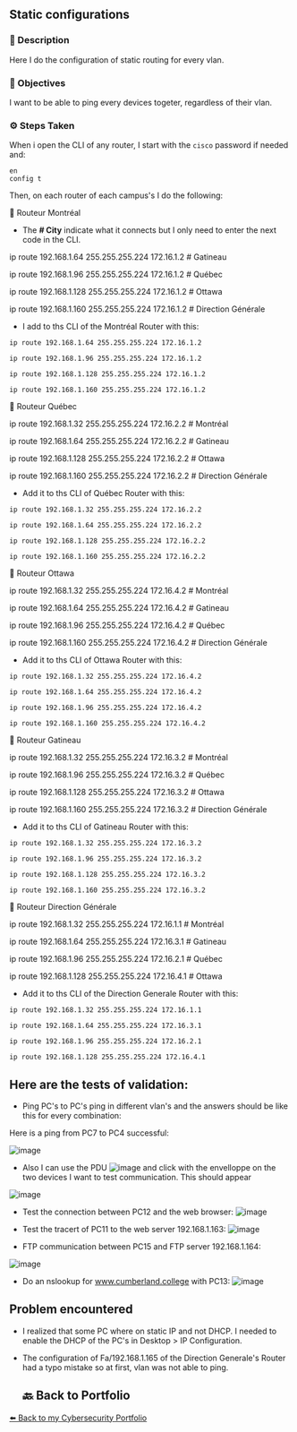 
## Static configurations

### 📝 Description

Here I do the configuration of static routing for every vlan.

### 🎯 Objectives

I want to be able to ping every devices togeter, regardless of their vlan.

### ⚙️ Steps Taken

When i open the CLI of any router, I start with the `cisco` password if needed and:
```
en
config t
```

Then, on each router of each campus's I do the following:


🔁 Routeur Montréal

- The **# City** indicate what it connects but I only need to enter the next code in the CLI.

ip route 192.168.1.64 255.255.255.224 172.16.1.2 # Gatineau

ip route 192.168.1.96 255.255.255.224 172.16.1.2 # Québec

ip route 192.168.1.128 255.255.255.224 172.16.1.2 # Ottawa

ip route 192.168.1.160 255.255.255.224 172.16.1.2 # Direction Générale

- I add to ths CLI of the Montréal Router with this:

```
ip route 192.168.1.64 255.255.255.224 172.16.1.2

ip route 192.168.1.96 255.255.255.224 172.16.1.2

ip route 192.168.1.128 255.255.255.224 172.16.1.2

ip route 192.168.1.160 255.255.255.224 172.16.1.2
```

🔁 Routeur Québec

ip route 192.168.1.32 255.255.255.224 172.16.2.2 # Montréal

ip route 192.168.1.64 255.255.255.224 172.16.2.2 # Gatineau

ip route 192.168.1.128 255.255.255.224 172.16.2.2 # Ottawa

ip route 192.168.1.160 255.255.255.224 172.16.2.2 # Direction Générale

- Add it to ths CLI of Québec Router with this:
```
ip route 192.168.1.32 255.255.255.224 172.16.2.2

ip route 192.168.1.64 255.255.255.224 172.16.2.2

ip route 192.168.1.128 255.255.255.224 172.16.2.2

ip route 192.168.1.160 255.255.255.224 172.16.2.2
```


🔁 Routeur Ottawa

ip route 192.168.1.32 255.255.255.224 172.16.4.2 # Montréal

ip route 192.168.1.64 255.255.255.224 172.16.4.2 # Gatineau

ip route 192.168.1.96 255.255.255.224 172.16.4.2 # Québec

ip route 192.168.1.160 255.255.255.224 172.16.4.2 # Direction Générale

- Add it to ths CLI of Ottawa Router with this:
```
ip route 192.168.1.32 255.255.255.224 172.16.4.2

ip route 192.168.1.64 255.255.255.224 172.16.4.2

ip route 192.168.1.96 255.255.255.224 172.16.4.2

ip route 192.168.1.160 255.255.255.224 172.16.4.2
```

🔁 Routeur Gatineau

ip route 192.168.1.32 255.255.255.224 172.16.3.2 # Montréal

ip route 192.168.1.96 255.255.255.224 172.16.3.2 # Québec

ip route 192.168.1.128 255.255.255.224 172.16.3.2 # Ottawa

ip route 192.168.1.160 255.255.255.224 172.16.3.2 # Direction Générale

- Add it to ths CLI of Gatineau Router with this:
```
ip route 192.168.1.32 255.255.255.224 172.16.3.2

ip route 192.168.1.96 255.255.255.224 172.16.3.2

ip route 192.168.1.128 255.255.255.224 172.16.3.2

ip route 192.168.1.160 255.255.255.224 172.16.3.2
```

🔁 Routeur Direction Générale

ip route 192.168.1.32 255.255.255.224 172.16.1.1 # Montréal

ip route 192.168.1.64 255.255.255.224 172.16.3.1 # Gatineau

ip route 192.168.1.96 255.255.255.224 172.16.2.1 # Québec

ip route 192.168.1.128 255.255.255.224 172.16.4.1 # Ottawa

- Add it to ths CLI of the Direction Generale Router with this:
```
ip route 192.168.1.32 255.255.255.224 172.16.1.1

ip route 192.168.1.64 255.255.255.224 172.16.3.1

ip route 192.168.1.96 255.255.255.224 172.16.2.1

ip route 192.168.1.128 255.255.255.224 172.16.4.1
```


## Here are the tests of validation:

- Ping PC's to PC's ping in different vlan's and the answers should be like this for every combination:

Here is a ping from PC7 to PC4 successful:

![image](https://github.com/RobinBoucherSec/Cisco-Packet-Tracer-Basic-Network/blob/main/pkt%20Static%20Routing/images/ping%20PC7%20to%20PC4.png)

- Also I can use the PDU ![image](https://github.com/RobinBoucherSec/Cisco-Packet-Tracer-Basic-Network/blob/main/pkt%20Static%20Routing/images/letter%20icon.png) and click with the envelloppe on the two devices I want to test communication. This should appear

![image](https://github.com/RobinBoucherSec/Cisco-Packet-Tracer-Basic-Network/blob/main/pkt%20Static%20Routing/images/letter%20successful.png)

- Test the connection between PC12 and the web browser:
![image](https://github.com/RobinBoucherSec/Cisco-Packet-Tracer-Basic-Network/blob/main/pkt%20Static%20Routing/images/web%20browsing%20pc12.png)

- Test the tracert of PC11 to the web server 192.168.1.163:
![image](https://github.com/RobinBoucherSec/Cisco-Packet-Tracer-Basic-Network/blob/main/pkt%20Static%20Routing/images/tracert%20PC11%20web.png)


- FTP communication between PC15 and FTP server 192.168.1.164:

![image](https://github.com/RobinBoucherSec/Cisco-Packet-Tracer-Basic-Network/blob/main/pkt%20Static%20Routing/images/ftp%20pc15.png)

- Do an nslookup for www.cumberland.college with PC13:
![image](https://github.com/RobinBoucherSec/Cisco-Packet-Tracer-Basic-Network/blob/main/pkt%20Static%20Routing/images/nslookup%20pc13.png)

## Problem encountered

- I realized that some PC where on static IP and not DHCP. I needed to enable the DHCP of the PC's in Desktop > IP Configuration.

- The configuration of Fa/192.168.1.165 of the Direction Generale's Router had a typo mistake so at first, vlan was not able to ping.

  ## 🔙 Back to Portfolio
[⬅️ Back to my Cybersecurity Portfolio](https://github.com/RobinBoucherSec/RobinBoucherSec)

